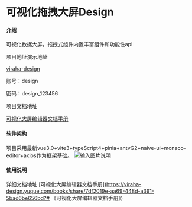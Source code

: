 # 可视化拖拽大屏Design

#### 介绍
可视化数据大屏，拖拽式组件内置丰富组件和功能性api

项目地址演示地址

[viraha-design](http://designer.zhonghangsoft.com/index/project)

账号：design

密码：design_123456

项目文档地址

[可视化大屏编辑器文档手册](https://viraha-design.yuque.com/staff-eey12e/book)


#### 软件架构
项目采用最新vue3.0+vite3+typeScript4+pinia+antvG2+naive-ui+monaco-editor+axios作为框架基础。
![输入图片说明](https://cdn.nlark.com/yuque/0/2022/png/28681422/1661954453548-311d0855-e46b-459a-812a-06537040ec5e.png?x-oss-process=image%2Fresize%2Cw_1592%2Climit_0)

#### 使用说明

详细文档地址
[可视化大屏编辑器文档手册](https://viraha-design.yuque.com/books/share/7df2019e-aa69-448d-a391-5bad6be656bd?# 《可视化大屏编辑器文档手册》)
